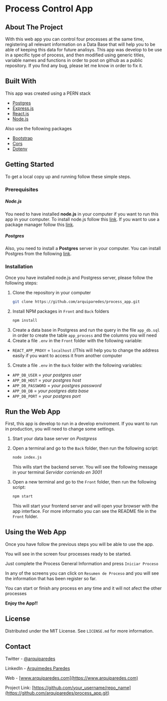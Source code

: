 # Process Control App

## About The Project

With this web app you can control four processes at the same time, registering all relevant information on a Data Base that will help you to be able of keeping this data for future analisys.
This app was develop to be use in a specific type of process, and then modified using generic titles, variable names and functions in order to post on github as a public repository.
If you find any bug, please let me know in order to fix it.

## Built With
This app was created using a PERN stack

* [Postgres](https://postgresql.org/)
* [Express.js](https://expressjs.com/)
* [React.js](https://reactjs.org/)
* [Node.js](https://nodejs.org/)

Also use the following packages
* [Bootstrap](https://www.npmjs.com/package/bootstrap)
* [Cors](https://www.npmjs.com/package/cors)
* [Dotenv](https://www.npmjs.com/package/dotenv)

## Getting Started

To get a local copy up and running follow these simple steps.

### Prerequisites

##### Node.js
You need to have installed **node.js** in your computer if you want to run this app in your computer.
To install node.js follow this [link](https://nodejs.org/en/). If you want to use a package manager follow this [link](https://nodejs.org/es/download/package-manager/).
##### Postgres
Also, you need to install a **Postgres** server in your computer.
You can install Postgres from the following [link](https://www.postgresql.org/).

### Installation
Once you have installed node.js and Postgress server, please follow the following steps:
1. Clone the repository in your computer
   ```sh
   git clone https://github.com/arquiparedes/process_app.git
   ```
2. Install NPM packages in `Front` and `Back` folders
   ```sh
   npm install
   ```
3. Create a data base in Postgress and run the query in the file `app_db.sql` in order to create the table `app_process` and the columns you will need
4. Create a file `.env` in the `Front` folder with the following variable:
* `REACT_APP_PROXY` = `localhost` //This will help you to change the address easily if you want to access it from another computer
5. Create a file `.env` in the `Back` folder with the following variables:
* `APP_DB_USER` = *your postgres user*
* `APP_DB_HOST` = *your postgres host*
* `APP_DB_PASSWORD` = *your postgres password*
* `APP_DB_DB` = *your postgres data base*
* `APP_DB_PORT` = *your postgres port*

## Run the Web App

First, this app is develop to run in a develop enviroment. If you want to run in production, you will need to change some settings.

1. Start your data base server on *Postgress*

2. Open a terminal and go to the `Back` folder, then run the following script:

   ```sh
   node index.js
   ```

   This wills start the backend server. You will see the following message in your terminal *Servidor corriendo en 3001*

3. Open a new terminal and go to the `Front` folder, then run the following script:

   ```sh
   npm start
   ```

   This will start your frontend server and will open your browser with the app interface.
   For more informatio you can see the README file in the `Front` folder.

## Using the Web App

Once you have follow the previous steps you will be able to use the app.

You will see in the screen four processes ready to be started.

Just complete the Process General Information and press `Iniciar Proceso`

In any of the screens you can click on `Resumen de Proceso` and you will see the information that has been register so far.

You can start or finish any process en any time and it will not afect the other processes

**Enjoy the App!!**

## License

Distributed under the MIT License. See `LICENSE.md` for more information.

## Contact

Twitter - [@arquiparedes](https://twitter.com/arquiparedes)

LinkedIn - [Arquimedes Paredes](https://www.linkedin.com/in/arquiparedes/)

Web - [www.arquiparedes.com](https://www.arquiparedes.com)

Project Link: [https://github.com/your_username/repo_name](https://github.com/arquiparedes/process_app.git)
